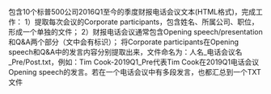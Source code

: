 包含10个标普500公司2016Q1至今的季度财报电话会议文本(HTML格式)，完成工作：
1）提取每次会议的Corporate participants，包含姓名、所属公司、职位，形成一个单独的文件； 
2）财报电话会议通常包含Opening speech/presentation和Q&A两个部分（文中会有标识）；
将Corporate participants在Opening speech和Q&A中的发言内容分别提取出来，文件命名为：人名_电话会议名_Pre/Post.txt，例如：Tim Cook-2019Q1_Pre代表Tim Cook在2019Q1电话会议Opening speech的发言。若在一个电话会议中有多段发言，也都汇总到一个TXT文件
